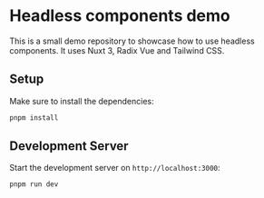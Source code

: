 # Headless components demo

This is a small demo repository to showcase how to use headless components. It uses Nuxt 3, Radix Vue and Tailwind CSS.

## Setup

Make sure to install the dependencies:

```bash
pnpm install
```

## Development Server

Start the development server on `http://localhost:3000`:

```bash
pnpm run dev
```
